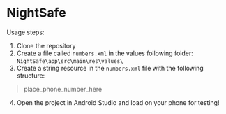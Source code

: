 # NightSafe

Usage steps:
1. Clone the repository
2. Create a file called `numbers.xml` in the values following folder:
   `NightSafe\app\src\main\res\values\`
3. Create a string resource in the `numbers.xml` file with the following structure:
> <?xml version="1.0" encoding="utf-8"?>
> <resources>
>   <string name="test_number">place_phone_number_here</string>
> </resources>
4. Open the project in Android Studio and load on your phone for testing!
